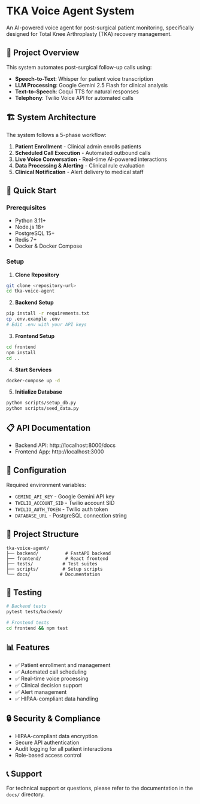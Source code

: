 # TKA Voice Agent System

An AI-powered voice agent for post-surgical patient monitoring, specifically designed for Total Knee Arthroplasty (TKA) recovery management.

## 🏥 Project Overview

This system automates post-surgical follow-up calls using:
- **Speech-to-Text**: Whisper for patient voice transcription
- **LLM Processing**: Google Gemini 2.5 Flash for clinical analysis
- **Text-to-Speech**: Coqui TTS for natural responses
- **Telephony**: Twilio Voice API for automated calls

## 🏗️ System Architecture

The system follows a 5-phase workflow:
1. **Patient Enrollment** - Clinical admin enrolls patients
2. **Scheduled Call Execution** - Automated outbound calls
3. **Live Voice Conversation** - Real-time AI-powered interactions
4. **Data Processing & Alerting** - Clinical rule evaluation
5. **Clinical Notification** - Alert delivery to medical staff

## 🚀 Quick Start

### Prerequisites
- Python 3.11+
- Node.js 18+
- PostgreSQL 15+
- Redis 7+
- Docker & Docker Compose

### Setup

1. **Clone Repository**
```bash
git clone <repository-url>
cd tka-voice-agent
```

2. **Backend Setup**
```bash
pip install -r requirements.txt
cp .env.example .env
# Edit .env with your API keys
```

3. **Frontend Setup**
```bash
cd frontend
npm install
cd ..
```

4. **Start Services**
```bash
docker-compose up -d
```

5. **Initialize Database**
```bash
python scripts/setup_db.py
python scripts/seed_data.py
```

## 📋 API Documentation

- Backend API: http://localhost:8000/docs
- Frontend App: http://localhost:3000

## 🔧 Configuration

Required environment variables:
- `GEMINI_API_KEY` - Google Gemini API key
- `TWILIO_ACCOUNT_SID` - Twilio account SID
- `TWILIO_AUTH_TOKEN` - Twilio auth token
- `DATABASE_URL` - PostgreSQL connection string

## 📁 Project Structure

```
tka-voice-agent/
├── backend/          # FastAPI backend
├── frontend/         # React frontend
├── tests/           # Test suites
├── scripts/         # Setup scripts
└── docs/           # Documentation
```

## 🧪 Testing

```bash
# Backend tests
pytest tests/backend/

# Frontend tests
cd frontend && npm test
```

## 📊 Features

- ✅ Patient enrollment and management
- ✅ Automated call scheduling
- ✅ Real-time voice processing
- ✅ Clinical decision support
- ✅ Alert management
- ✅ HIPAA-compliant data handling

## 🔒 Security & Compliance

- HIPAA-compliant data encryption
- Secure API authentication
- Audit logging for all patient interactions
- Role-based access control

## 📞 Support

For technical support or questions, please refer to the documentation in the `docs/` directory. 